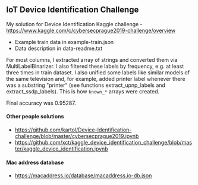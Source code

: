 ## IoT Device Identification Challenge
My solution for Device Identification Kaggle challenge - https://www.kaggle.com/c/cybersecprague2019-challenge/overview

- Example train data in example-train.json
- Data description in data-readme.txt

For most columns, I extracted array of strings and converted them via MultiLabelBinarizer. I also filtered these labels by frequency, e.g. at least three times in train dataset. I also unified some labels like similar models of the same television and, for example, added printer label whenever there was a substring "printer" (see functions extract_upnp_labels and extract_ssdp_labels). This is how `known_*` arrays were created.

Final accuracy was 0.95287.

#### Other people solutions
- https://github.com/kartol/Device-Identification-challenge/blob/master/cybersecprague2019.ipynb
- https://github.com/xct/kaggle_device_identification_challenge/blob/master/kaggle_device_identification.ipynb

#### Mac address database
 - https://macaddress.io/database/macaddress.io-db.json
